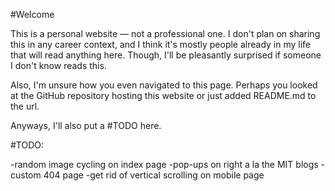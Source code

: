 #Welcome

This is a personal website — not a professional one. I don't plan on sharing this in any career context, and I think it's mostly people already in my life that will read anything here. Though, I'll be pleasantly surprised if someone I don't know reads this.

Also, I'm unsure how you even navigated to this page. Perhaps you looked at the GitHub repository hosting this website or just added README.md to the url.

Anyways, I'll also put a #TODO here.

#TODO:

-random image cycling on index page
-pop-ups on right a la the MIT blogs
-custom 404 page
-get rid of vertical scrolling on mobile page